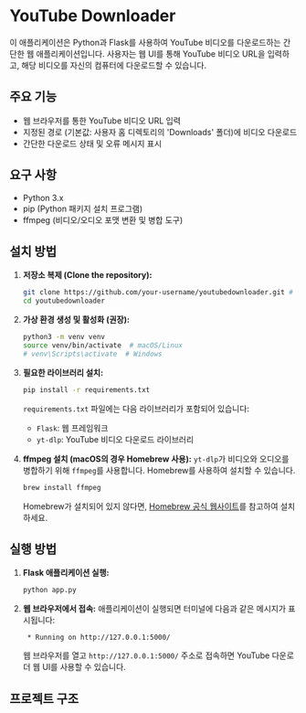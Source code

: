 # YouTube Downloader

이 애플리케이션은 Python과 Flask를 사용하여 YouTube 비디오를 다운로드하는 간단한 웹 애플리케이션입니다.
사용자는 웹 UI를 통해 YouTube 비디오 URL을 입력하고, 해당 비디오를 자신의 컴퓨터에 다운로드할 수 있습니다.

## 주요 기능

- 웹 브라우저를 통한 YouTube 비디오 URL 입력
- 지정된 경로 (기본값: 사용자 홈 디렉토리의 'Downloads' 폴더)에 비디오 다운로드
- 간단한 다운로드 상태 및 오류 메시지 표시

## 요구 사항

- Python 3.x
- pip (Python 패키지 설치 프로그램)
- ffmpeg (비디오/오디오 포맷 변환 및 병합 도구)

## 설치 방법

1.  **저장소 복제 (Clone the repository):**
    ```bash
    git clone https://github.com/your-username/youtubedownloader.git # 실제 저장소 URL로 변경해주세요.
    cd youtubedownloader
    ```

2.  **가상 환경 생성 및 활성화 (권장):**
    ```bash
    python3 -m venv venv
    source venv/bin/activate  # macOS/Linux
    # venv\Scripts\activate  # Windows
    ```

3.  **필요한 라이브러리 설치:**
    ```bash
    pip install -r requirements.txt
    ```
    `requirements.txt` 파일에는 다음 라이브러리가 포함되어 있습니다:
    - `Flask`: 웹 프레임워크
    - `yt-dlp`: YouTube 비디오 다운로드 라이브러리

4.  **ffmpeg 설치 (macOS의 경우 Homebrew 사용):**
    `yt-dlp`가 비디오와 오디오를 병합하기 위해 `ffmpeg`를 사용합니다. Homebrew를 사용하여 설치할 수 있습니다.
    ```bash
    brew install ffmpeg
    ```
    Homebrew가 설치되어 있지 않다면, [Homebrew 공식 웹사이트](https://brew.sh/index_ko)를 참고하여 설치하세요.

## 실행 방법

1.  **Flask 애플리케이션 실행:**
    ```bash
    python app.py
    ```

2.  **웹 브라우저에서 접속:**
    애플리케이션이 실행되면 터미널에 다음과 같은 메시지가 표시됩니다:
    ```
     * Running on http://127.0.0.1:5000/
    ```
    웹 브라우저를 열고 `http://127.0.0.1:5000/` 주소로 접속하면 YouTube 다운로더 웹 UI를 사용할 수 있습니다.

## 프로젝트 구조